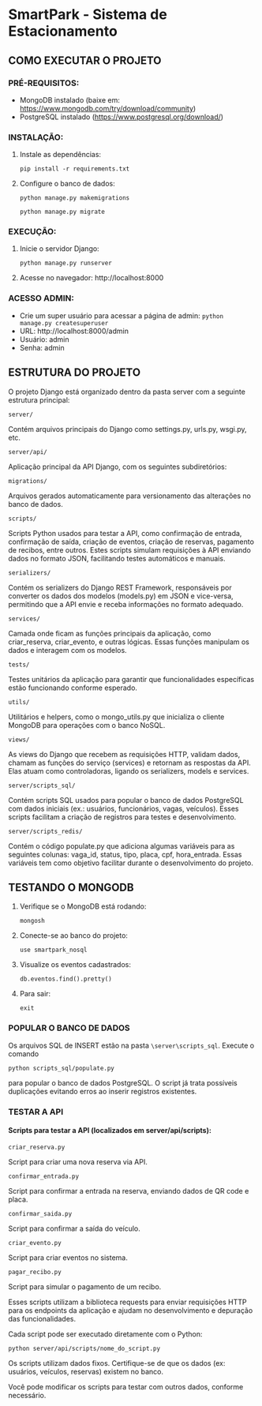 # SmartPark - Sistema de Estacionamento

## COMO EXECUTAR O PROJETO 

### PRÉ-REQUISITOS:
- MongoDB instalado (baixe em: https://www.mongodb.com/try/download/community)
- PostgreSQL instalado (https://www.postgresql.org/download/)

### INSTALAÇÃO:
1. Instale as dependências:

   `pip install -r requirements.txt`

2. Configure o banco de dados:

   `python manage.py makemigrations`

   `python manage.py migrate`

### EXECUÇÃO:
1. Inicie o servidor Django:

   `python manage.py runserver`

2. Acesse no navegador:
   http://localhost:8000

### ACESSO ADMIN:
- Crie um super usuário para acessar a página de admin: `python manage.py createsuperuser`
- URL: http://localhost:8000/admin
- Usuário: admin
- Senha: admin

## ESTRUTURA DO PROJETO

O projeto Django está organizado dentro da pasta server com a seguinte estrutura principal:

`server/`

Contém arquivos principais do Django como settings.py, urls.py, wsgi.py, etc.

`server/api/`

Aplicação principal da API Django, com os seguintes subdiretórios:

`migrations/`

Arquivos gerados automaticamente para versionamento das alterações no banco de dados.

`scripts/`

Scripts Python usados para testar a API, como confirmação de entrada, confirmação de saída, criação de eventos, criação de reservas, pagamento de recibos, entre outros. Estes scripts simulam requisições à API enviando dados no formato JSON, facilitando testes automáticos e manuais.

`serializers/`

Contém os serializers do Django REST Framework, responsáveis por converter os dados dos modelos (models.py) em JSON e vice-versa, permitindo que a API envie e receba informações no formato adequado.

`services/`

Camada onde ficam as funções principais da aplicação, como criar_reserva, criar_evento, e outras lógicas. Essas funções manipulam os dados e interagem com os modelos.

`tests/`

Testes unitários da aplicação para garantir que funcionalidades específicas estão funcionando conforme esperado.

`utils/`

Utilitários e helpers, como o mongo_utils.py que inicializa o cliente MongoDB para operações com o banco NoSQL.

`views/`

As views do Django que recebem as requisições HTTP, validam dados, chamam as funções do serviço (services) e retornam as respostas da API. Elas atuam como controladoras, ligando os serializers, models e services.

`server/scripts_sql/`

Contém scripts SQL usados para popular o banco de dados PostgreSQL com dados iniciais (ex.: usuários, funcionários, vagas, veículos). Esses scripts facilitam a criação de registros para testes e desenvolvimento.

`server/scripts_redis/`

Contém o código populate.py que adiciona algumas variáveis para as seguintes colunas: vaga_id, status, tipo, placa, cpf, hora_entrada. Essas variáveis tem como objetivo facilitar durante o desenvolvimento do projeto.

## TESTANDO O MONGODB 

1. Verifique se o MongoDB está rodando:

   `mongosh`

2. Conecte-se ao banco do projeto:

   `use smartpark_nosql`

3. Visualize os eventos cadastrados:

   `db.eventos.find().pretty()`

4. Para sair:

   `exit`

### POPULAR O BANCO DE DADOS

Os arquivos SQL de INSERT estão na pasta `\server\scripts_sql`. Execute o comando 

`python scripts_sql/populate.py` 

para popular o banco de dados PostgreSQL. O script já trata possíveis duplicações evitando erros ao inserir registros existentes.

### TESTAR A API

#### Scripts para testar a API (localizados em server/api/scripts):

`criar_reserva.py`

Script para criar uma nova reserva via API.

`confirmar_entrada.py`

Script para confirmar a entrada na reserva, enviando dados de QR code e placa.

`confirmar_saida.py`

Script para confirmar a saída do veículo.

`criar_evento.py`

Script para criar eventos no sistema.

`pagar_recibo.py`

Script para simular o pagamento de um recibo.

Esses scripts utilizam a biblioteca requests para enviar requisições HTTP para os endpoints da aplicação e ajudam no desenvolvimento e depuração das funcionalidades.

Cada script pode ser executado diretamente com o Python:

`python server/api/scripts/nome_do_script.py`

Os scripts utilizam dados fixos. Certifique-se de que os dados (ex: usuários, veículos, reservas) existem no banco.

Você pode modificar os scripts para testar com outros dados, conforme necessário.



  




